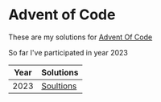 # Advent of Code 
These are my solutions for [Advent Of Code](https://adventofcode.com)

So far I've participated in year 2023

| Year      | Solutions |
| ----------- | ----------- |
| 2023      | [Soultions](/2023)       |
